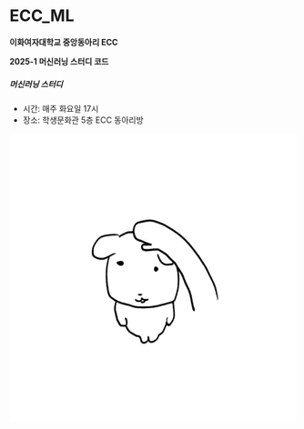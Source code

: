 # ECC_ML

**이화여자대학교 중앙동아리 ECC**

**2025-1 머신러닝 스터디 코드**

##### 머신러닝 스터디
+ 시간: 매주 화요일 17시
+ 장소: 학생문화관 5층 ECC 동아리방

![우리모두파이팅](./GhuGAulbUAAtJkv.jpg)
